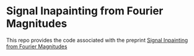 # Signal Inapainting from Fourier Magnitudes

This repo provides the code associated with the preprint [Signal Inpainting from Fourier Magnitudes](https://arxiv.org/abs/2210.15951)
